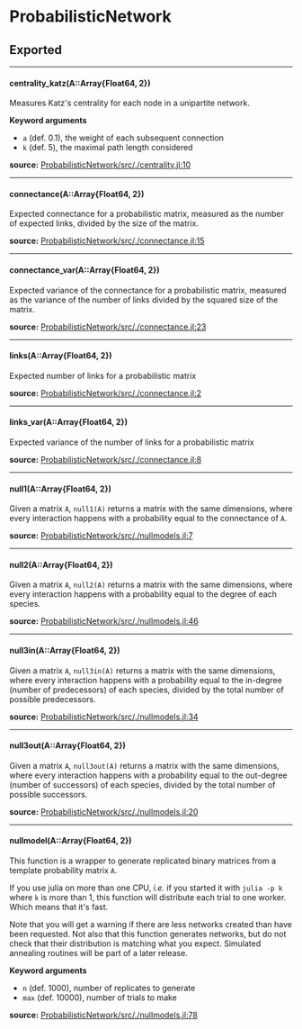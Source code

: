 # ProbabilisticNetwork

## Exported
---

#### centrality_katz(A::Array{Float64, 2})
 Measures Katz's centrality for each node in a unipartite network.

**Keyword arguments**

- `a` (def. 0.1), the weight of each subsequent connection
- `k` (def. 5), the maximal path length considered


**source:**
[ProbabilisticNetwork/src/./centrality.jl:10](https://github.com/PoisotLab/ProbabilisticNetwork.jl/tree/8b000e923a08f3bfccaeff17deca9ca5b5478628/src/./centrality.jl#L10)

---

#### connectance(A::Array{Float64, 2})
 Expected connectance for a probabilistic matrix, measured as the number
of expected links, divided by the size of the matrix.


**source:**
[ProbabilisticNetwork/src/./connectance.jl:15](https://github.com/PoisotLab/ProbabilisticNetwork.jl/tree/8b000e923a08f3bfccaeff17deca9ca5b5478628/src/./connectance.jl#L15)

---

#### connectance_var(A::Array{Float64, 2})
 Expected variance of the connectance for a probabilistic matrix,
measured as the variance of the number of links divided by the squared size of
the matrix.


**source:**
[ProbabilisticNetwork/src/./connectance.jl:23](https://github.com/PoisotLab/ProbabilisticNetwork.jl/tree/8b000e923a08f3bfccaeff17deca9ca5b5478628/src/./connectance.jl#L23)

---

#### links(A::Array{Float64, 2})
 Expected number of links for a probabilistic matrix


**source:**
[ProbabilisticNetwork/src/./connectance.jl:2](https://github.com/PoisotLab/ProbabilisticNetwork.jl/tree/8b000e923a08f3bfccaeff17deca9ca5b5478628/src/./connectance.jl#L2)

---

#### links_var(A::Array{Float64, 2})
 Expected variance of the number of links for a probabilistic matrix


**source:**
[ProbabilisticNetwork/src/./connectance.jl:8](https://github.com/PoisotLab/ProbabilisticNetwork.jl/tree/8b000e923a08f3bfccaeff17deca9ca5b5478628/src/./connectance.jl#L8)

---

#### null1(A::Array{Float64, 2})
Given a matrix `A`, `null1(A)` returns a matrix with the same dimensions, where
every interaction happens with a probability equal to the connectance of `A`.


**source:**
[ProbabilisticNetwork/src/./nullmodels.jl:7](https://github.com/PoisotLab/ProbabilisticNetwork.jl/tree/8b000e923a08f3bfccaeff17deca9ca5b5478628/src/./nullmodels.jl#L7)

---

#### null2(A::Array{Float64, 2})
Given a matrix `A`, `null2(A)` returns a matrix with the same dimensions, where
every interaction happens with a probability equal to the degree of each
species.


**source:**
[ProbabilisticNetwork/src/./nullmodels.jl:46](https://github.com/PoisotLab/ProbabilisticNetwork.jl/tree/8b000e923a08f3bfccaeff17deca9ca5b5478628/src/./nullmodels.jl#L46)

---

#### null3in(A::Array{Float64, 2})
Given a matrix `A`, `null3in(A)` returns a matrix with the same dimensions,
where every interaction happens with a probability equal to the in-degree
(number of predecessors) of each species, divided by the total number of
possible predecessors.


**source:**
[ProbabilisticNetwork/src/./nullmodels.jl:34](https://github.com/PoisotLab/ProbabilisticNetwork.jl/tree/8b000e923a08f3bfccaeff17deca9ca5b5478628/src/./nullmodels.jl#L34)

---

#### null3out(A::Array{Float64, 2})
Given a matrix `A`, `null3out(A)` returns a matrix with the same dimensions,
where every interaction happens with a probability equal to the out-degree
(number of successors) of each species, divided by the total number of possible
successors.


**source:**
[ProbabilisticNetwork/src/./nullmodels.jl:20](https://github.com/PoisotLab/ProbabilisticNetwork.jl/tree/8b000e923a08f3bfccaeff17deca9ca5b5478628/src/./nullmodels.jl#L20)

---

#### nullmodel(A::Array{Float64, 2})
 This function is a wrapper to generate replicated binary matrices from
a template probability matrix `A`.

If you use julia on more than one CPU, *i.e.* if you started it with `julia -p
k` where `k` is more than 1, this function will distribute each trial to one
worker. Which means that it's fast.

Note that you will get a warning if there are less networks created than have
been requested. Not also that this function generates networks, but do not check
that their distribution is matching what you expect. Simulated annealing
routines will be part of a later release.

**Keyword arguments**

- `n` (def. 1000), number of replicates to generate
- `max` (def. 10000), number of trials to make



**source:**
[ProbabilisticNetwork/src/./nullmodels.jl:78](https://github.com/PoisotLab/ProbabilisticNetwork.jl/tree/8b000e923a08f3bfccaeff17deca9ca5b5478628/src/./nullmodels.jl#L78)


